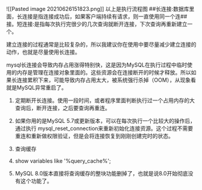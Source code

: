 ![[Pasted image 20210626151823.png]]
以上是执行流程图
##长连接:数据库里面，长连接是指连接成功后，如果客户端持续有请求，则一直使用同一个连##接。短连接:是指每次执行完很少的几次查询就断开连接，下次查询再重新建立一个。

建立连接的过程通常是比较复杂的，所以我建议你在使用中要尽量减少建立连接的动作，也就是尽量使用长连接。

mysql长连接会导致内存占用涨得特别快，这是因为MySQL在执行过程中临时使用的内存是管理在连接对象里面的。这些资源会在连接断开的时候才释放。所以如果长连接累积下来，可能导致内存占用太大，被系统强行杀掉（OOM），从现象看就是MySQL异常重启了。


1.  定期断开长连接。使用一段时间，或者程序里面判断执行过一个占用内存的大查询后，断开连接，之后要查询再重连。
    
2.  如果你用的是MySQL 5.7或更新版本，可以在每次执行一个比较大的操作后，通过执行 mysql_reset_connection来重新初始化连接资源。这个过程不需要重连和重新做权限验证，但是会将连接恢复到刚刚创建完时的状态。
3.  查询缓存
4.  show variables like '%query_cache%';
5.  MySQL 8.0版本直接将查询缓存的整块功能删掉了，也就是说8.0开始彻底没有这个功能了。